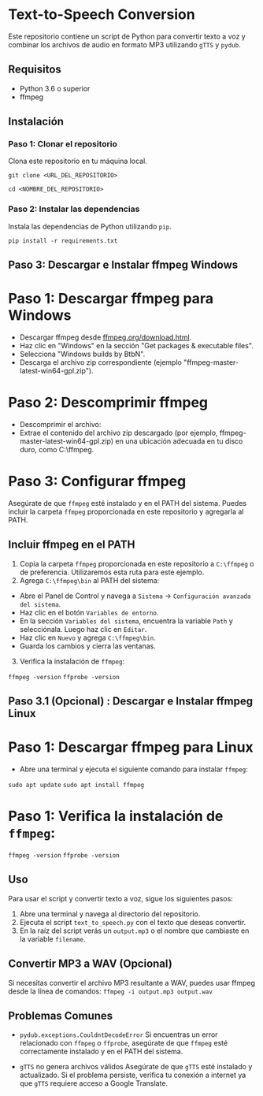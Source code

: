# Text-to-Speech Conversion

Este repositorio contiene un script de Python para convertir texto a voz y combinar los archivos de audio en formato MP3 utilizando `gTTS` y `pydub`.

## Requisitos

- Python 3.6 o superior
- ffmpeg

## Instalación

### Paso 1: Clonar el repositorio

Clona este repositorio en tu máquina local.

```git clone <URL_DEL_REPOSITORIO>```

```cd <NOMBRE_DEL_REPOSITORIO>```

### Paso 2: Instalar las dependencias

Instala las dependencias de Python utilizando `pip`.

```pip install -r requirements.txt```


## Paso 3: Descargar e Instalar ffmpeg Windows
# Paso 1: Descargar ffmpeg para Windows
- Descargar ffmpeg desde [ffmpeg.org/download.html](https://ffmpeg.org/download.html).
- Haz clic en "Windows" en la sección "Get packages & executable files".
- Selecciona "Windows builds by BtbN".
- Descarga el archivo zip correspondiente (ejemplo "ffmpeg-master-latest-win64-gpl.zip").

# Paso 2: Descomprimir ffmpeg

- Descomprimir el archivo:
- Extrae el contenido del archivo zip descargado (por ejemplo, ffmpeg-master-latest-win64-gpl.zip) en una ubicación adecuada en tu disco duro, como C:\ffmpeg.

# Paso 3: Configurar ffmpeg

Asegúrate de que `ffmpeg` esté instalado y en el PATH del sistema. Puedes incluir la carpeta `ffmpeg` proporcionada en este repositorio y agregarla al PATH.

## Incluir ffmpeg en el PATH

1. Copia la carpeta `ffmpeg` proporcionada en este repositorio a `C:\ffmpeg` o de preferencia. Utilizaremos esta ruta para este ejemplo.
2. Agrega `C:\ffmpeg\bin` al PATH del sistema:

- Abre el Panel de Control y navega a `Sistema` -> `Configuración avanzada del sistema`.
- Haz clic en el botón `Variables de entorno`.
- En la sección `Variables del sistema`, encuentra la variable `Path` y selecciónala. Luego haz clic en `Editar`.
- Haz clic en `Nuevo` y agrega `C:\ffmpeg\bin`.
- Guarda los cambios y cierra las ventanas.

3. Verifica la instalación de `ffmpeg`:

```ffmpeg -version```
```ffprobe -version```


## Paso 3.1 (Opcional) : Descargar e Instalar ffmpeg Linux

# Paso 1: Descargar ffmpeg para Linux
- Abre una terminal y ejecuta el siguiente comando para instalar `ffmpeg`:

```sudo apt update```
```sudo apt install ffmpeg```

# Paso 1: Verifica la instalación de `ffmpeg`:

```ffmpeg -version```
```ffprobe -version```



## Uso

Para usar el script y convertir texto a voz, sigue los siguientes pasos:

1. Abre una terminal y navega al directorio del repositorio.
2. Ejecuta el script `text_to_speech.py` con el texto que deseas convertir.
3. En la raíz del script verás un `output.mp3` o el nombre que cambiaste en la variable `filename`.


## Convertir MP3 a WAV (Opcional)
Si necesitas convertir el archivo MP3 resultante a WAV, puedes usar ffmpeg desde la línea de comandos:
```ffmpeg -i output.mp3 output.wav```



## Problemas Comunes

- `pydub.exceptions.CouldntDecodeError`
Si encuentras un error relacionado con `ffmpeg` o `ffprobe`, asegúrate de que `ffmpeg` esté correctamente instalado y en el PATH del sistema.

- `gTTS` no genera archivos válidos
Asegúrate de que `gTTS` esté instalado y actualizado. Si el problema persiste, verifica tu conexión a internet ya que `gTTS` requiere acceso a Google Translate.

